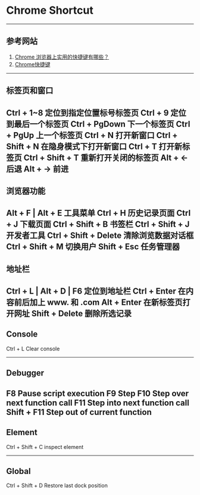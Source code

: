 # Chrome Shortcut

---
## 参考网站
1. [Chrome 浏览器上实用的快捷键有哪些？](https://www.zhihu.com/question/19555789/answer/635867591)
2. [Chrome快捷键](mykeys.sinaapp.com/export.php?appid=4)
---
## 标签页和窗口
Ctrl + 1~8                  定位到指定位置标号标签页
Ctrl + 9                    定位到最后一个标签页
Ctrl + PgDown               下一个标签页
Ctrl + PgUp                 上一个标签页
Ctrl + N                    打开新窗口
Ctrl + Shift + N            在隐身模式下打开新窗口
Ctrl + T                    打开新标签页
Ctrl + Shift + T             重新打开关闭的标签页
Alt + ←                     后退
Alt + →                     前进
---
## 浏览器功能
Alt + F | Alt + E           工具菜单
Ctrl + H                    历史记录页面
Ctrl + J                    下载页面
Ctrl + Shift + B            书签栏
Ctrl + Shift + J            开发者工具
Ctrl + Shift + Delete       清除浏览数据对话框
Ctrl + Shift + M            切换用户
Shift + Esc                 任务管理器
---
## 地址栏
Ctrl + L | Alt + D | F6     定位到地址栏
Ctrl + Enter                在内容前后加上 www. 和 .com
Alt + Enter                 在新标签页打开网址
Shift + Delete              删除所选记录
---
## Console
Ctrl + L                    Clear console

---
## Debugger
F8                          Pause script execution
F9                          Step
F10                         Step over next function call
F11                         Step into next function call
Shift + F11                 Step out of current function
---
## Element
Ctrl + Shift + C		    inspect element

---
## Global
Ctrl + Shift + D            Restore last dock position